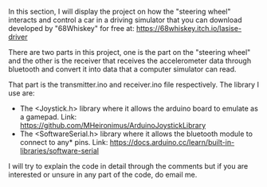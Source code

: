 In this section, I will display the project on how the "steering wheel" interacts and control a car in a driving simulator that you can download developed by "68Whiskey" for free at: https://68whiskey.itch.io/lasise-driver

There are two parts in this project, one is the part on the "steering wheel" and the other is the receiver that receives the accelerometer data through bluetooth and convert it into data that a computer simulator can read.

That part is the transmitter.ino and receiver.ino file respectively. The library I use are:
- The <Joystick.h> library where it allows the arduino board to emulate as a gamepad. Link: https://github.com/MHeironimus/ArduinoJoystickLibrary
- The <SoftwareSerial.h> library where it allows the bluetooth module to connect to any* pins. Link: https://docs.arduino.cc/learn/built-in-libraries/software-serial

I will try to explain the code in detail through the comments but if you are interested or unsure in any part of the code, do email me.